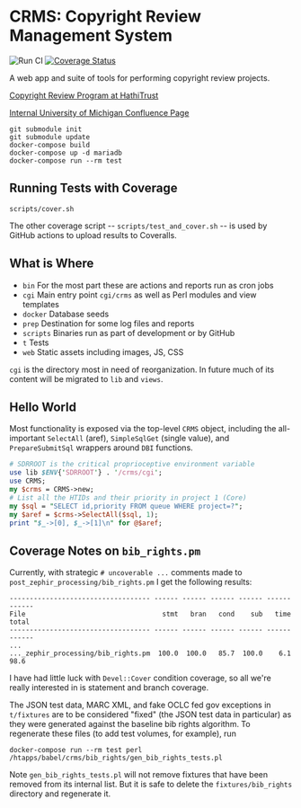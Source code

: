 # CRMS: Copyright Review Management System

![Run CI](https://github.com/hathitrust/crms/workflows/Run%20CI/badge.svg) [![Coverage Status](https://coveralls.io/repos/github/hathitrust/crms/badge.svg?branch=master)](https://coveralls.io/github/hathitrust/crms?branch=master)

A web app and suite of tools for performing copyright review projects.

[Copyright Review Program at HathiTrust](https://www.hathitrust.org/copyright-review "HathiTrust CRMS home")

[Internal University of Michigan Confluence Page](https://tools.lib.umich.edu/confluence/display/HAT/CRMS+System "Internal University of Michigan Confluence Page")

```
git submodule init
git submodule update
docker-compose build
docker-compose up -d mariadb
docker-compose run --rm test
```

## Running Tests with Coverage

```
scripts/cover.sh
```

The other coverage script -- `scripts/test_and_cover.sh` -- is used by GitHub actions
to upload results to Coveralls.

## What is Where

- `bin` For the most part these are actions and reports run as cron jobs
- `cgi` Main entry point `cgi/crms` as well as Perl modules and view templates
- `docker` Database seeds
- `prep` Destination for some log files and reports
- `scripts` Binaries run as part of development or by GitHub
- `t` Tests
- `web` Static assets including images, JS, CSS

`cgi` is the directory most in need of reorganization. In future much of its
content will be migrated to `lib` and `views`.

## Hello World

Most functionality is exposed via the top-level `CRMS` object, including
the all-important `SelectAll` (aref), `SimpleSqlGet` (single value), and
`PrepareSubmitSql` wrappers around `DBI` functions.

```perl
# SDRROOT is the critical proprioceptive environment variable
use lib $ENV{'SDRROOT'} . '/crms/cgi';
use CRMS;
my $crms = CRMS->new;
# List all the HTIDs and their priority in project 1 (Core)
my $sql = "SELECT id,priority FROM queue WHERE project=?";
my $aref = $crms->SelectAll($sql, 1);
print "$_->[0], $_->[1]\n" for @$aref;
```

## Coverage Notes on `bib_rights.pm`

Currently, with strategic `# uncoverable ...` comments made to `post_zephir_processing/bib_rights.pm`
I get the following results:

```
----------------------------------- ------ ------ ------ ------ ------ ------
File                                  stmt   bran   cond    sub   time  total
----------------------------------- ------ ------ ------ ------ ------ ------
...
..._zephir_processing/bib_rights.pm  100.0  100.0   85.7  100.0    6.1   98.6
```

I have had little luck with `Devel::Cover` condition coverage, so all we're really
interested in is statement and branch coverage.

The JSON test data, MARC XML, and fake OCLC fed gov exceptions in `t/fixtures` are
to be considered "fixed" (the JSON test data in particular) as they were generated
against the baseline bib rights algorithm. To regenerate these files (to add test volumes, for example),
run

```
docker-compose run --rm test perl /htapps/babel/crms/bib_rights/gen_bib_rights_tests.pl
```

Note `gen_bib_rights_tests.pl` will not remove fixtures that have been removed from its
internal list. But it is safe to delete the `fixtures/bib_rights` directory and regenerate it.
